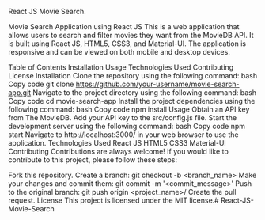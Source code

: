 React JS Movie Search.

Movie Search Application using React JS
This is a web application that allows users to search and filter movies they want from the MovieDB API. It is built using React JS, HTML5, CSS3, and Material-UI. The application is responsive and can be viewed on both mobile and desktop devices.

Table of Contents
Installation
Usage
Technologies Used
Contributing
License
Installation
Clone the repository using the following command:
bash
Copy code
git clone https://github.com/your-username/movie-search-app.git
Navigate to the project directory using the following command:
bash
Copy code
cd movie-search-app
Install the project dependencies using the following command:
bash
Copy code
npm install
Usage
Obtain an API key from The MovieDB.
Add your API key to the src/config.js file.
Start the development server using the following command:
bash
Copy code
npm start
Navigate to http://localhost:3000/ in your web browser to use the application.
Technologies Used
React JS
HTML5
CSS3
Material-UI
Contributing
Contributions are always welcome! If you would like to contribute to this project, please follow these steps:

Fork this repository.
Create a branch: git checkout -b <branch_name>
Make your changes and commit them: git commit -m '<commit_message>'
Push to the original branch: git push origin <project_name>/<location>
Create the pull request.
License
This project is licensed under the MIT license.# React-JS-Movie-Search
